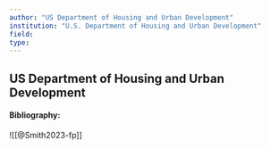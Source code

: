 ```yaml
---
author: "US Department of Housing and Urban Development"
institution: "U.S. Department of Housing and Urban Development"
field:
type:
---
```


## US Department of Housing and Urban Development
#### Bibliography:

![[@Smith2023-fp]]